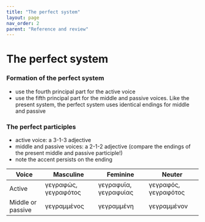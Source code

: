 ```yaml
---
title: "The perfect system"
layout: page
nav_order: 2
parent: "Reference and review"
---
```


# The perfect system


### Formation of the perfect system

- use the fourth principal part for the active voice
- use the fifth principal part for the middle and passive voices. Like the present system, the perfect system uses identical endings for middle and passive

### The perfect participles

- active voice: a 3-1-3 adjective
- middle and passive voices: a 2-1-2 adjective (compare the endings of the present middle and passive participle!)
- note the accent persists on the ending

| Voice | Masculine | Feminine | Neuter |
| --- | --- | --- |  --- |
| Active | γεγραφώς, γεγραφότος | γεγραφυῖα, γεγραφυίας | γεγραφός, γεγραφότος |
| Middle or passive | γεγραμμένος | γεγραμμένη | γεγραμμένον | 